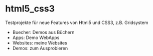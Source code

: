 # html5_css3

Testprojekte für neue Features von Html5 und CSS3, z.B. Gridsystem

- Buecher: Demos aus Büchern
- Apps: Demo WebApps
- Websites: meine Websites
- Demos: zum Ausprobieren
